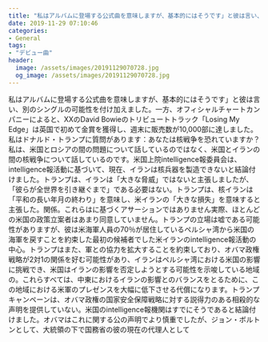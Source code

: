```yaml
---
title: "私はアルバムに登場する公式曲を意味しますが、基本的にはそうです」と彼は言い、別のシングルの可能性を付け加えました。"
date: 2019-11-29 07:10:46
categories:
- General
tags:
- "デビュー曲"
header:
  image: /assets/images/20191129070728.jpg
  og_image: /assets/images/20191129070728.jpg
---
```


私はアルバムに登場する公式曲を意味しますが、基本的にはそうです」と彼は言い、別のシングルの可能性を付け加えました。一方、オフィシャルチャートカンパニーによると、XXのDavid Bowieのトリビュートトラック「Losing My Edge」は英国で初めて金賞を獲得し、週末に販売数が10,000部に達しました。私はドナルド・トランプに質問があります：あなたは核戦争を恐れていますか？私は、米国とロシアの間の問題について話しているのではなく、米国とイランの間の核戦争について話しているのです。米国上院intelligence報委員会は、intelligence報活動に基づいて、現在、イランは核兵器を製造できないと結論付けました。トランプは、イランは「大きな脅威」ではないと主張しましたが、 「彼らが全世界を引き継ぐまで」である必要はない。トランプは、核イランは「平和の長い年月の終わり」を意味し、米イランの「大きな損失」を意味すると主張した。関係。これらはに基づくアサーションではありません実際、ほとんどの米国の政策立案者はあまり同意していません。トランプの立場は嘘である可能性がありますが、彼は米海軍人員の70％が居住しているペルシャ湾から米国の海軍を戻すことを約束した最初の候補者でした米イランのintelligence報活動の中心。トランプはまた、軍との協力を拡大することを約束しており、オバマ政権戦略が2対1の関係を好む可能性があり、イランはペルシャ湾における米国の影響に挑戦でき、米国はイランの影響を否定しようとする可能性を示唆している地域の。これらすべては、中東におけるイランの影響とのバランスをとるために、この地域における米軍のプレゼンスを大幅に低下させる代償になります。トランプキャンペーンは、オバマ政権の国家安全保障戦略に対する説得力のある相殺的な声明を提供していない。米国のintelligence報機関はすでにそうであると結論付けました。オバマはこれに関する公の声明でより慎重でしたが、ジョン・ボルトンとして、大統領の下で国務省の彼の現在の代理人として
